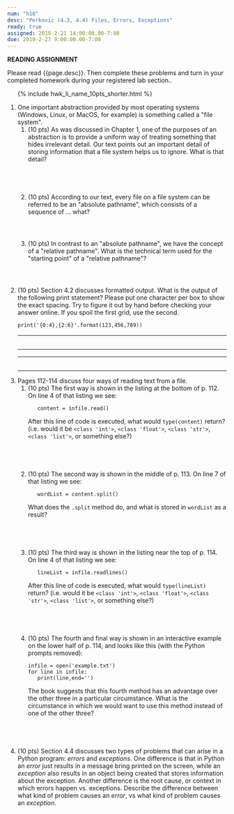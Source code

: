 ```yaml
---
num: "h10"
desc: "Perkovic (4.3, 4.4) Files, Errors, Exceptions"
ready: true
assigned: 2019-2-21 14:00:00.00-7:00
due: 2019-2-27 9:00:00.00-7:00
---
```


<b>READING ASSIGNMENT</b>

Please read {{page.desc}}.  Then complete these problems and turn in your completed homework during your registered lab section..

<ol>

{% include hwk_li_name_10pts_shorter.html %}

<li markdown="1"> One important
abstraction provided by most operating systems (Windows, Linux, or
MacOS, for example) is something called a "file system".

<ol>

<li style="margin-bottom:5em;" markdown="1"> (10 pts)
As was discussed in Chapter 1, one of the
purposes of an abstraction is to provide a uniform way of treating
something that hides irrelevant detail.  Our text points out an important
detail of storing information that a file system helps us to ignore.  What is that detail?
</li>

<li style="margin-bottom:4em;" markdown="1"> (10 pts) According to our
text, every file on a file system can be referred to be an "absolute
pathname", which consists of a sequence of ... what?

</li>

<li style="margin-bottom:4em;" markdown="1"> (10 pts) In contrast to an "absolute pathname", we have the concept of a "relative pathname".   What is the technical term used for the "starting point" of a "relative pathname"?
</li>

</ol>

</li>



<li style="margin-bottom:1em;" markdown="1"> (10 pts)  Section 4.2 discusses formatted output.  What is the output of the following print statement?  Please put one character per box to show the exact spacing.   Try to figure it out by hand before checking your answer online.  If you spoil the first grid, use the second.

```
print('{0:4},{2:6}'.format(123,456,789))
```

<style>
table.grid * td { width: 2.0em; height: 2.0em; }
table.grid { margin-bottom: 3px; }

</style>

<table class="grid">
<tr>
<td></td><td></td><td></td><td></td><td></td><td></td><td></td><td></td><td></td><td></td><td></td><td></td><td></td><td></td><td></td><td></td><td></td><td></td><td></td><td></td><td></td><td></td><td></td><td></td><td></td><td></td><td></td><td></td><td></td><td></td><td></td><td></td><td></td>
</tr>
</table>

<table class="grid">
<tr>
<td></td><td></td><td></td><td></td><td></td><td></td><td></td><td></td><td></td><td></td><td></td><td></td><td></td><td></td><td></td><td></td><td></td><td></td><td></td><td></td><td></td><td></td><td></td><td></td><td></td><td></td><td></td><td></td><td></td><td></td><td></td><td></td><td></td>
</tr>
</table>


<div class="pagebreak">
</div>
</li>




<li style="margin-bottom:5em;" markdown="1"> Pages 112-114 discuss four ways of reading text from a file.

<ol>

<li style="margin-bottom:5em;" markdown="1">(10 pts) The first way is shown in the listing at the bottom of p. 112.  On line 4 of that
listing we see:

```
   content = infile.read()
```

After this line of code is executed, what would `type(content)` return?  (i.e. would it be `<class 'int'>`, `<class 'float'>`, `<class 'str'>`, `<class 'list'>`, or something else?)

</li>

<li style="margin-bottom:5em;" markdown="1"> (10 pts) The second way is shown in the middle of p. 113.  On line 7 of that
listing we see:

```
   wordList = content.split()
```

What does the `.split` method do, and what is stored in `wordList` as a result?

</li>

<li style="margin-bottom:5em;" markdown="1"> (10 pts) The third way is shown in the listing near the top of p. 114.  On line 4 of that
listing we see:

```
   lineList = infile.readlines()
```

After this line of code is executed, what would `type(lineList)` return? (i.e. would it be `<class 'int'>`, `<class 'float'>`, `<class 'str'>`, `<class 'list'>`, or something else?)

</li>


<li style="margin-bottom:5em;" markdown="1"> (10 pts) The fourth and final way is shown in an interactive example on the lower half of p. 114, and looks like this (with the Python prompts removed):


```
infile = open('example.txt')
for line in infile:
   print(line,end='')
```

The book suggests that this fourth method has an advantage over the other three in a particular circumstance.  What is the circumstance in which we would want to use this method instead of one of the other three?

</li>


</ol>



</li>


<li style="margin-bottom:1em;" markdown="1"> (10 pts) Section 4.4 discusses two types of problems that can arise in a Python program: <em>errors</em> and <em>exceptions</em>.    One difference is that in Python an <em>error</em> just results in a message bring printed on the screen, while an <em>exception</em> also results in an object being created that stores information about the exception.   Another difference is the root cause, or context in which errors happen vs. exceptions.  Describe the difference between what kind of problem causes an <em>error</em>, vs what kind of problem causes an <em>exception</em>.
</li>

</ol>
